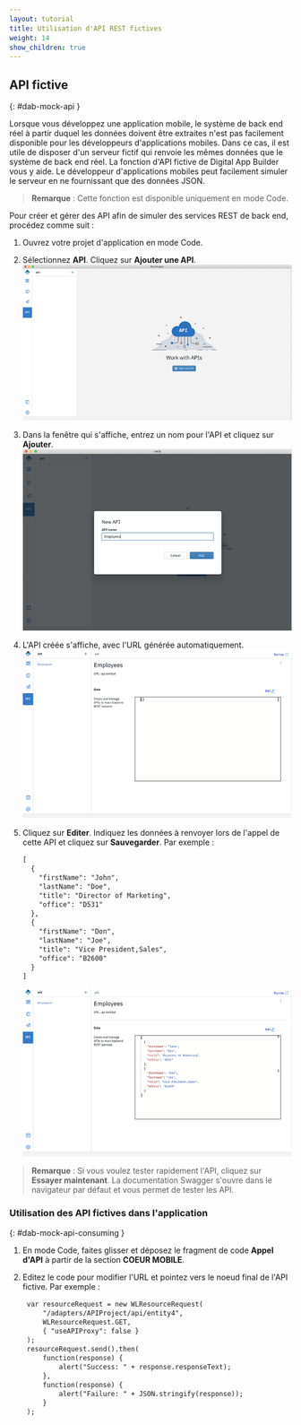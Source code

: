 ```yaml
---
layout: tutorial
title: Utilisation d'API REST fictives
weight: 14
show_children: true
---
```

<!-- NLS_CHARSET=UTF-8 -->

## API fictive
{: #dab-mock-api }

Lorsque vous développez une application mobile, le système de back end réel à partir duquel les données doivent être extraites n'est pas facilement disponible pour les développeurs d'applications mobiles. Dans ce cas, il est utile de disposer d'un serveur fictif qui renvoie les mêmes données que le système de back end réel. La fonction d'API fictive de Digital App Builder vous y aide. Le développeur d'applications mobiles peut facilement simuler le serveur en ne fournissant que des données JSON.

>**Remarque** : Cette fonction est disponible uniquement en mode Code.

Pour créer et gérer des API afin de simuler des services REST de back end, procédez comme suit :

1. Ouvrez votre projet d'application en mode Code. 
2. Sélectionnez **API**. Cliquez sur **Ajouter une API**.
    ![API fictive](dab-mock-api.png)

3. Dans la fenêtre qui s'affiche, entrez un nom pour l'API et cliquez sur **Ajouter**. ![Ajout d'une API fictive](dab-new-mock-api.png)

4. L'API créée s'affiche, avec l'URL générée automatiquement.
    ![JSON de l'API fictive](dab-new-mock-api-jason.png)

5. Cliquez sur **Editer**. Indiquez les données à renvoyer lors de l'appel de cette API et cliquez sur **Sauvegarder**. Par exemple : 

    ```
    [
      {
        "firstName": "John",
        "lastName": "Doe",
        "title": "Director of Marketing",
        "office": "D531"
      },
      {
        "firstName": "Don",
        "lastName": "Joe",
        "title": "Vice President,Sales",
        "office": "B2600"
      }
    ]
    ```

    ![Exemple du JSON de l'API fictive](dab-exp-moc-api.png)

>**Remarque** : Si vous voulez tester rapidement l'API, cliquez sur **Essayer maintenant**. La documentation Swagger s'ouvre dans le navigateur par défaut et vous permet de tester les API.

### Utilisation des API fictives dans l'application
{: #dab-mock-api-consuming }

1. En mode Code, faites glisser et déposez le fragment de code **Appel d'API** à partir de la section **COEUR MOBILE**.
2. Editez le code pour modifier l'URL et pointez vers le noeud final de l'API fictive. Par exemple :

    ```
     var resourceRequest = new WLResourceRequest(
         "/adapters/APIProject/api/entity4",
         WLResourceRequest.GET,
         { "useAPIProxy": false }
     );
     resourceRequest.send().then(
         function(response) {
             alert("Success: " + response.responseText);
         },
         function(response) {
             alert("Failure: " + JSON.stringify(response));
         }
     );
    ```
 
